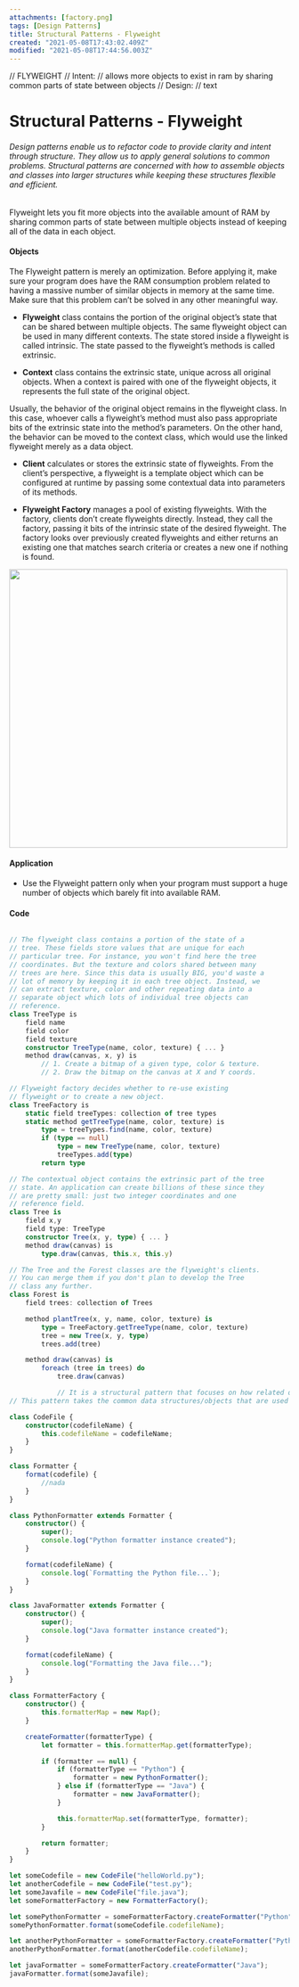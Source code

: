 ```yaml
---
attachments: [factory.png]
tags: [Design Patterns]
title: Structural Patterns - Flyweight
created: "2021-05-08T17:43:02.409Z"
modified: "2021-05-08T17:44:56.003Z"
---
```


// FLYWEIGHT
// Intent:
// allows more objects to exist in ram by sharing common parts of state between objects
// Design:
// text

# Structural Patterns - Flyweight

###### Design patterns enable us to refactor code to provide clarity and intent through structure. They allow us to apply general solutions to common problems. Structural patterns are concerned with how to assemble objects and classes into larger structures while keeping these structures flexible and efficient.

Flyweight lets you fit more objects into the available amount of RAM by sharing common parts of state between multiple objects instead of keeping all of the data in each object.

#### Objects

The Flyweight pattern is merely an optimization. Before applying it, make sure your program does have the RAM consumption problem related to having a massive number of similar objects in memory at the same time. Make sure that this problem can’t be solved in any other meaningful way.

- **Flyweight** class contains the portion of the original object’s state that can be shared between multiple objects. The same flyweight object can be used in many different contexts. The state stored inside a flyweight is called intrinsic. The state passed to the flyweight’s methods is called extrinsic.

- **Context** class contains the extrinsic state, unique across all original objects. When a context is paired with one of the flyweight objects, it represents the full state of the original object.

Usually, the behavior of the original object remains in the flyweight class. In this case, whoever calls a flyweight’s method must also pass appropriate bits of the extrinsic state into the method’s parameters. On the other hand, the behavior can be moved to the context class, which would use the linked flyweight merely as a data object.

- **Client** calculates or stores the extrinsic state of flyweights. From the client’s perspective, a flyweight is a template object which can be configured at runtime by passing some contextual data into parameters of its methods.

- **Flyweight Factory** manages a pool of existing flyweights. With the factory, clients don’t create flyweights directly. Instead, they call the factory, passing it bits of the intrinsic state of the desired flyweight. The factory looks over previously created flyweights and either returns an existing one that matches search criteria or creates a new one if nothing is found.

<img src="https://refactoring.guru/images/patterns/diagrams/flyweight/structure-indexed.png" width="500" />

#### Application

- Use the Flyweight pattern only when your program must support a huge number of objects which barely fit into available RAM.

#### Code

```typescript

// The flyweight class contains a portion of the state of a
// tree. These fields store values that are unique for each
// particular tree. For instance, you won't find here the tree
// coordinates. But the texture and colors shared between many
// trees are here. Since this data is usually BIG, you'd waste a
// lot of memory by keeping it in each tree object. Instead, we
// can extract texture, color and other repeating data into a
// separate object which lots of individual tree objects can
// reference.
class TreeType is
    field name
    field color
    field texture
    constructor TreeType(name, color, texture) { ... }
    method draw(canvas, x, y) is
        // 1. Create a bitmap of a given type, color & texture.
        // 2. Draw the bitmap on the canvas at X and Y coords.

// Flyweight factory decides whether to re-use existing
// flyweight or to create a new object.
class TreeFactory is
    static field treeTypes: collection of tree types
    static method getTreeType(name, color, texture) is
        type = treeTypes.find(name, color, texture)
        if (type == null)
            type = new TreeType(name, color, texture)
            treeTypes.add(type)
        return type

// The contextual object contains the extrinsic part of the tree
// state. An application can create billions of these since they
// are pretty small: just two integer coordinates and one
// reference field.
class Tree is
    field x,y
    field type: TreeType
    constructor Tree(x, y, type) { ... }
    method draw(canvas) is
        type.draw(canvas, this.x, this.y)

// The Tree and the Forest classes are the flyweight's clients.
// You can merge them if you don't plan to develop the Tree
// class any further.
class Forest is
    field trees: collection of Trees

    method plantTree(x, y, name, color, texture) is
        type = TreeFactory.getTreeType(name, color, texture)
        tree = new Tree(x, y, type)
        trees.add(tree)

    method draw(canvas) is
        foreach (tree in trees) do
            tree.draw(canvas)

            // It is a structural pattern that focuses on how related objects share data.
// This pattern takes the common data structures/objects that are used by a lot of objects and stores them in an external object (flyweight) for sharing.

class CodeFile {
	constructor(codefileName) {
		this.codefileName = codefileName;
	}
}

class Formatter {
	format(codefile) {
		//nada
	}
}

class PythonFormatter extends Formatter {
	constructor() {
		super();
		console.log("Python formatter instance created");
	}

	format(codefileName) {
		console.log(`Formatting the Python file...`);
	}
}

class JavaFormatter extends Formatter {
	constructor() {
		super();
		console.log("Java formatter instance created");
	}

	format(codefileName) {
		console.log("Formatting the Java file...");
	}
}

class FormatterFactory {
	constructor() {
		this.formatterMap = new Map();
	}

	createFormatter(formatterType) {
		let formatter = this.formatterMap.get(formatterType);

		if (formatter == null) {
			if (formatterType == "Python") {
				formatter = new PythonFormatter();
			} else if (formatterType == "Java") {
				formatter = new JavaFormatter();
			}

			this.formatterMap.set(formatterType, formatter);
		}

		return formatter;
	}
}

let someCodefile = new CodeFile("helloWorld.py");
let anotherCodefile = new CodeFile("test.py");
let someJavafile = new CodeFile("file.java");
let someFormatterFactory = new FormatterFactory();

let somePythonFormatter = someFormatterFactory.createFormatter("Python");
somePythonFormatter.format(someCodefile.codefileName);

let anotherPythonFormatter = someFormatterFactory.createFormatter("Python");
anotherPythonFormatter.format(anotherCodefile.codefileName);

let javaFormatter = someFormatterFactory.createFormatter("Java");
javaFormatter.format(someJavafile);

```
